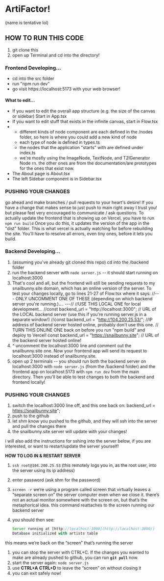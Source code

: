 # ArtiFactor! 
(name is tentative lol)

## HOW TO RUN THIS CODE
1. git clone this
2. open up Terminal and cd into the directory!
### Frontend Developing...
- cd into the src folder
- run "npm run dev"
- go visit https://localhost:5173 with your web browser!
#### What to edit...
- If you want to edit the overall app structure (e.g. the size of the canvas or sidebar) Start in App.tsx
- If you want to edit stuff that exists in the infinite canvas, start in Flow.tsx
- - different kinds of node component are each defined in the /nodes folder, so here is where you could add a new kind of node
  - each type of node is defined in types.ts
  - the nodes that the application "starts" with are defined under index.ts
  - we're mostly using the ImageNode, TextNode, and T2IGenerator Node rn. the other ones are from the documentation/are prototypes for the ones that exist now.
- The About page is About.tsx
- The left Sidebar component is in Sidebar.tsx
### PUSHING YOUR CHANGES
go ahead and make branches / pull requests to your heart's desire! If you have a change that makes sense to just push to main right away I trust you! but please feel very encouraged to communicate / ask questions.
To actually update the frontend that is showing up on Vercel, you have to run ``npm run build``
Once you do this, it updates the version of the app in the "dist" folder. This is what vercel is actually watching for before rebuilding the site. You'll have to resolve all errors, even tiny ones, before it lets you build. 


### Backend Developing...
1. (assuming you've already git cloned this repo) cd into the /backend folder
2. run the backend server with ``node server.js`` -- it should start running on localhost:3000
3. That's cool and all, but the frontend will still be sending requests to my snailbunny.site domain, which has an online version of the server. To test your changes locally, go to lines 21-27 of Flow.tsx where it says:
        //--- ONLY UNCOMMENT ONE OF THESE (depending on which backend server you're running.).... ---//
        //USE THIS LOCAL ONE for local development...
        //const backend_url = "http://localhost:3000"; // URL of the LOCAL backend server (use this if you're running server.js in a separate window!)
        //const backend_url = "http://104.200.25.53/"; //IP address of backend server hosted online, probably don't use this one.
        // TURN THIS ONLINE ONE back on before you run "npm build" and deploy to Vercel!
        const backend_url = "https://snailbunny.site"; // URL of the backend server hosted online!
4. ^ uncomment the localhost:3000 line and comment out the snailbunny.site one. Now your frontend app will send its request to localhost:3000 instead of snailbunny.site.
5. open up 2 terminals -- you should run both the backend server on localhost:3000 with ``node server.js`` (from the /backend folder) and the frontend app on localhost:5173 with ``npm run dev`` from the main directory. Then you'll be able to test changes to both the backend and frontend locally!

### PUSHING YOUR CHANGES
1. switch the localhost:3000 line off, and this one back on: backend_url = https://snailbunny.site";
2. push to the github
3. let shm know you pushed to the github, and they will ssh into the server and pull the changes there
4. the snailbunny.site server will update with your changes!

i will also add the instructions for sshing into the server below, if you are interested, or want to restart/update the server yourself!


**HOW TO LOG IN & RESTART SERVER**

1. `ssh root@104.200.25.53` (this remotely logs you in, as the root user, into the server using its ip address)
2. enter password (ask shm for the password)
3. `screen -r` we’re using a program called screen that virtually leaves a “separate screen on” the server computer even when we close it. there’s not an actual monitor somewhere with the screen on, but that’s the metaphorical idea. this command reattaches to the screen running our backend server
4. you should then see:
    
    ```jsx
    Server running at [http://localhost:3000](http://localhost:3000/)
    Database initialized with artists table
    ```
    
    

this means we’re back on the “screen” that’s running the server

1. you can stop the server with CTRL+C. If the changes you wanted to make are already pushed to github, you can run **`git pull`** now. 
2. start the server again: `node server.js`
3. use **CTRL+A** **CTRL+D** to leave the “screen” on without closing it
4. you can exit safely now!

